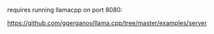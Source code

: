 requires running llamacpp on port 8080:

https://github.com/ggerganov/llama.cpp/tree/master/examples/server
